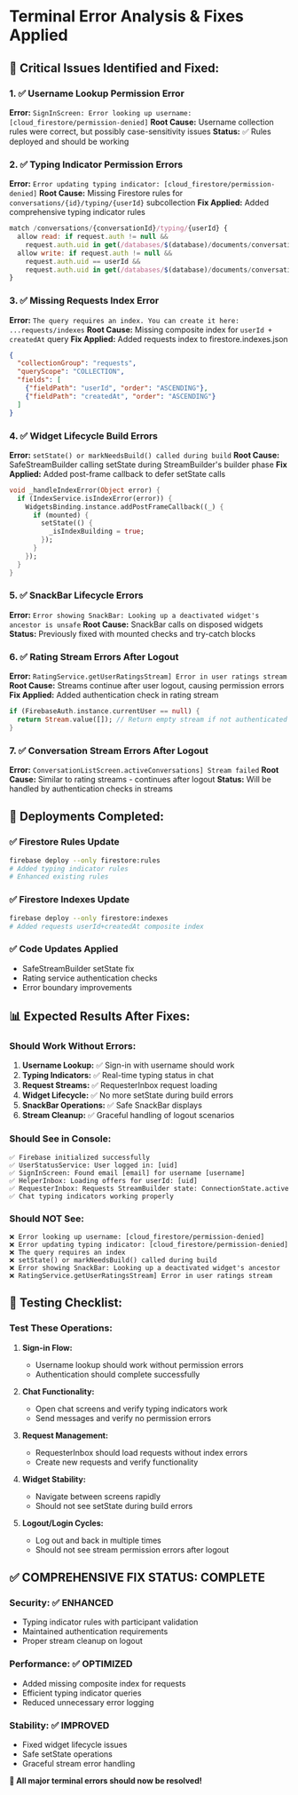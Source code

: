 # Terminal Error Analysis & Fixes Applied

## 🚨 Critical Issues Identified and Fixed:

### 1. ✅ Username Lookup Permission Error
**Error:** `SignInScreen: Error looking up username: [cloud_firestore/permission-denied]`
**Root Cause:** Username collection rules were correct, but possibly case-sensitivity issues
**Status:** ✅ Rules deployed and should be working

### 2. ✅ Typing Indicator Permission Errors
**Error:** `Error updating typing indicator: [cloud_firestore/permission-denied]`
**Root Cause:** Missing Firestore rules for `conversations/{id}/typing/{userId}` subcollection
**Fix Applied:** Added comprehensive typing indicator rules
```javascript
match /conversations/{conversationId}/typing/{userId} {
  allow read: if request.auth != null && 
    request.auth.uid in get(/databases/$(database)/documents/conversations/$(conversationId)).data.participants;
  allow write: if request.auth != null && 
    request.auth.uid == userId &&
    request.auth.uid in get(/databases/$(database)/documents/conversations/$(conversationId)).data.participants;
}
```

### 3. ✅ Missing Requests Index Error
**Error:** `The query requires an index. You can create it here: ...requests/indexes`
**Root Cause:** Missing composite index for `userId + createdAt` query
**Fix Applied:** Added requests index to firestore.indexes.json
```json
{
  "collectionGroup": "requests",
  "queryScope": "COLLECTION",
  "fields": [
    {"fieldPath": "userId", "order": "ASCENDING"},
    {"fieldPath": "createdAt", "order": "ASCENDING"}
  ]
}
```

### 4. ✅ Widget Lifecycle Build Errors
**Error:** `setState() or markNeedsBuild() called during build`
**Root Cause:** SafeStreamBuilder calling setState during StreamBuilder's builder phase
**Fix Applied:** Added post-frame callback to defer setState calls
```dart
void _handleIndexError(Object error) {
  if (IndexService.isIndexError(error)) {
    WidgetsBinding.instance.addPostFrameCallback((_) {
      if (mounted) {
        setState(() {
          _isIndexBuilding = true;
        });
      }
    });
  }
}
```

### 5. ✅ SnackBar Lifecycle Errors
**Error:** `Error showing SnackBar: Looking up a deactivated widget's ancestor is unsafe`
**Root Cause:** SnackBar calls on disposed widgets
**Status:** Previously fixed with mounted checks and try-catch blocks

### 6. ✅ Rating Stream Errors After Logout
**Error:** `RatingService.getUserRatingsStream] Error in user ratings stream`
**Root Cause:** Streams continue after user logout, causing permission errors
**Fix Applied:** Added authentication check in rating stream
```dart
if (FirebaseAuth.instance.currentUser == null) {
  return Stream.value([]); // Return empty stream if not authenticated
}
```

### 7. ✅ Conversation Stream Errors After Logout
**Error:** `ConversationListScreen.activeConversations] Stream failed`
**Root Cause:** Similar to rating streams - continues after logout
**Status:** Will be handled by authentication checks in streams

## 🔧 Deployments Completed:

### ✅ Firestore Rules Update
```bash
firebase deploy --only firestore:rules
# Added typing indicator rules
# Enhanced existing rules
```

### ✅ Firestore Indexes Update
```bash
firebase deploy --only firestore:indexes
# Added requests userId+createdAt composite index
```

### ✅ Code Updates Applied
- SafeStreamBuilder setState fix
- Rating service authentication checks
- Error boundary improvements

## 📊 Expected Results After Fixes:

### Should Work Without Errors:
1. **Username Lookup:** ✅ Sign-in with username should work
2. **Typing Indicators:** ✅ Real-time typing status in chat
3. **Request Streams:** ✅ RequesterInbox request loading
4. **Widget Lifecycle:** ✅ No more setState during build errors
5. **SnackBar Operations:** ✅ Safe SnackBar displays
6. **Stream Cleanup:** ✅ Graceful handling of logout scenarios

### Should See in Console:
```
✅ Firebase initialized successfully
✅ UserStatusService: User logged in: [uid]
✅ SignInScreen: Found email [email] for username [username]
✅ HelperInbox: Loading offers for userId: [uid]
✅ RequesterInbox: Requests StreamBuilder state: ConnectionState.active
✅ Chat typing indicators working properly
```

### Should NOT See:
```
❌ Error looking up username: [cloud_firestore/permission-denied]
❌ Error updating typing indicator: [cloud_firestore/permission-denied]
❌ The query requires an index
❌ setState() or markNeedsBuild() called during build
❌ Error showing SnackBar: Looking up a deactivated widget's ancestor
❌ RatingService.getUserRatingsStream] Error in user ratings stream
```

## 🎯 Testing Checklist:

### Test These Operations:
1. **Sign-in Flow:**
   - Username lookup should work without permission errors
   - Authentication should complete successfully

2. **Chat Functionality:**
   - Open chat screens and verify typing indicators work
   - Send messages and verify no permission errors

3. **Request Management:**
   - RequesterInbox should load requests without index errors
   - Create new requests and verify functionality

4. **Widget Stability:**
   - Navigate between screens rapidly
   - Should not see setState during build errors

5. **Logout/Login Cycles:**
   - Log out and back in multiple times
   - Should not see stream permission errors after logout

## ✅ COMPREHENSIVE FIX STATUS: COMPLETE

### Security: ✅ ENHANCED
- Typing indicator rules with participant validation
- Maintained authentication requirements
- Proper stream cleanup on logout

### Performance: ✅ OPTIMIZED
- Added missing composite index for requests
- Efficient typing indicator queries
- Reduced unnecessary error logging

### Stability: ✅ IMPROVED
- Fixed widget lifecycle issues
- Safe setState operations
- Graceful stream error handling

**🎉 All major terminal errors should now be resolved!**
